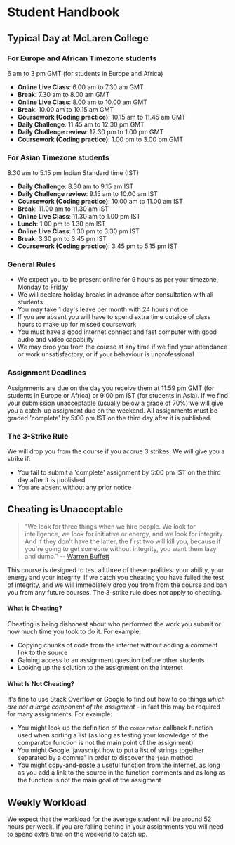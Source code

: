# Student Handbook

## Typical Day at McLaren College
### For Europe and African Timezone students
6 am to 3 pm GMT (for students in Europe and Africa)
- **Online Live Class**: 6.00 am to 7.30 am GMT
- **Break**: 7.30 am to 8.00 am GMT
- **Online Live Class**: 8.00 am to 10.00 am GMT
- **Break**: 10.00 am to 10.15 am GMT
- **Coursework (Coding practice)**: 10.15 am to 11.45 am GMT
- **Daily Challenge**: 11.45 am to 12.30 pm GMT
- **Daily Challenge review**: 12.30 pm to 1.00 pm GMT
- **Coursework (Coding practice)**: 1.00 pm to 3.00 pm GMT
 

### For Asian Timezone students
8.30 am to 5.15 pm Indian Standard time (IST)
- **Daily Challenge**: 8.30 am to 9.15 am IST
- **Daily Challenge review**: 9.15 am to 10.00 am IST
- **Coursework (Coding practice)**: 10.00 am to 11.00 am IST
- **Break**: 11.00 am to 11.30 am IST
- **Online Live Class**: 11.30 am to 1.00 pm IST
- **Lunch**: 1.00 pm to 1.30 pm IST
- **Online Live Class**: 1.30 pm to 3.30 pm IST
- **Break**: 3.30 pm to 3.45 pm IST
- **Coursework (Coding practice)**: 3.45 pm to 5.15 pm IST


### General Rules
- We expect you to be present online for 9 hours as per your timezone, Monday to Friday
- We will declare holiday breaks in advance after consultation with all students  
- You may take 1 day's leave per month with 24 hours notice
- If you are absent you will have to spend extra time outside of class hours to make up for missed coursework
- You must have a good internet connect and fast computer with good audio and video capability 
- We may drop you from the course at any time if we find your attendance or work unsatisfactory, or if your behaviour is unprofessional


### Assignment Deadlines
Assignments are due on the day you receive them at 11:59 pm GMT (for students in Europe or Africa) or 9:00 pm IST (for students in Asia).  If we find your submission unacceptable (usually below a grade of 70%) we will give you a catch-up assigment due on the weekend.  All assignments must be graded 'complete' by 5:00 pm IST on the third day after it is published. 

### The 3-Strike Rule
We will drop you from the course if you accrue 3 strikes.  We will give you a strike if:
- You fail to submit a 'complete' assignment by 5:00 pm IST on the third day after it is published 
- You are absent without any prior notice

## Cheating is Unacceptable

> "We look for three things when we hire people. We look for intelligence, we look for initiative or energy, and we 
> look for integrity. And if they don't have the latter, the first two will kill you, because if you're going to 
> get someone without integrity, you want them lazy and dumb."
>  -- [Warren Buffett](https://www.businessinsider.com/warren-buffett-hire-people-with-integrity-heres-how-to-find-them-9?r=AU&IR=T) 

This course is designed to test all three of these qualities: your ability, your energy and your integrity.  If we catch you cheating you have failed the test of integrity, and we will immediately drop you from from the course and ban you from any future courses.  The 3-strike rule does not apply to cheating.

#### What is Cheating?
Cheating is being dishonest about who performed the work you submit or how much time you took to do it.  For example:
- Copying chunks of code from the internet without adding a comment link to the source
- Gaining access to an assignment question before other students
- Looking up the solution to the assignment on the internet 

#### What Is Not Cheating?
It's fine to use Stack Overflow or Google to find out how to do things *which are not a large component of the assigment* - in fact this may be required for many assignments.  For example:
- You might look up the definition of the `comparator` callback function used when sorting a list (as long as testing your knowledge of the comparator function is not the main point of the assignment)
- You might Google 'javascript how to put a list of strings together separated by a comma' in order to discover the `join` method
- You might copy-and-paste a useful function from the internet, as long as you add a link to the source in the function comments and as long as the function is not the main goal of the assigment

## Weekly Workload
We expect that the workload for the average student will be around 52 hours per week.  If you are falling behind in your 
assignments you will need to spend extra time on the weekend to catch up.
 
